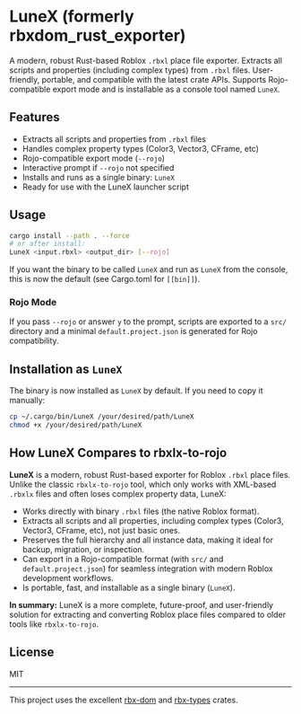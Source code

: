 # LuneX (formerly rbxdom_rust_exporter)

A modern, robust Rust-based Roblox `.rbxl` place file exporter. Extracts all scripts and properties (including complex types) from `.rbxl` files. User-friendly, portable, and compatible with the latest crate APIs. Supports Rojo-compatible export mode and is installable as a console tool named `LuneX`.

## Features
- Extracts all scripts and properties from `.rbxl` files
- Handles complex property types (Color3, Vector3, CFrame, etc)
- Rojo-compatible export mode (`--rojo`)
- Interactive prompt if `--rojo` not specified
- Installs and runs as a single binary: `LuneX`
- Ready for use with the LuneX launcher script

## Usage

```sh
cargo install --path . --force
# or after install:
LuneX <input.rbxl> <output_dir> [--rojo]
```

If you want the binary to be called `LuneX` and run as `LuneX` from the console, this is now the default (see Cargo.toml for `[[bin]]`).

### Rojo Mode

If you pass `--rojo` or answer `y` to the prompt, scripts are exported to a `src/` directory and a minimal `default.project.json` is generated for Rojo compatibility.

## Installation as `LuneX`

The binary is now installed as `LuneX` by default. If you need to copy it manually:

```sh
cp ~/.cargo/bin/LuneX /your/desired/path/LuneX
chmod +x /your/desired/path/LuneX
```

## How LuneX Compares to rbxlx-to-rojo

**LuneX** is a modern, robust Rust-based exporter for Roblox `.rbxl` place files. Unlike the classic `rbxlx-to-rojo` tool, which only works with XML-based `.rbxlx` files and often loses complex property data, LuneX:

- Works directly with binary `.rbxl` files (the native Roblox format).
- Extracts all scripts and all properties, including complex types (Color3, Vector3, CFrame, etc), not just basic ones.
- Preserves the full hierarchy and all instance data, making it ideal for backup, migration, or inspection.
- Can export in a Rojo-compatible format (with `src/` and `default.project.json`) for seamless integration with modern Roblox development workflows.
- Is portable, fast, and installable as a single binary (`LuneX`).

**In summary:** LuneX is a more complete, future-proof, and user-friendly solution for extracting and converting Roblox place files compared to older tools like `rbxlx-to-rojo`.

## License

MIT

---

This project uses the excellent [rbx-dom](https://github.com/rojo-rbx/rbx-dom) and [rbx-types](https://github.com/rojo-rbx/rbx-dom) crates.

